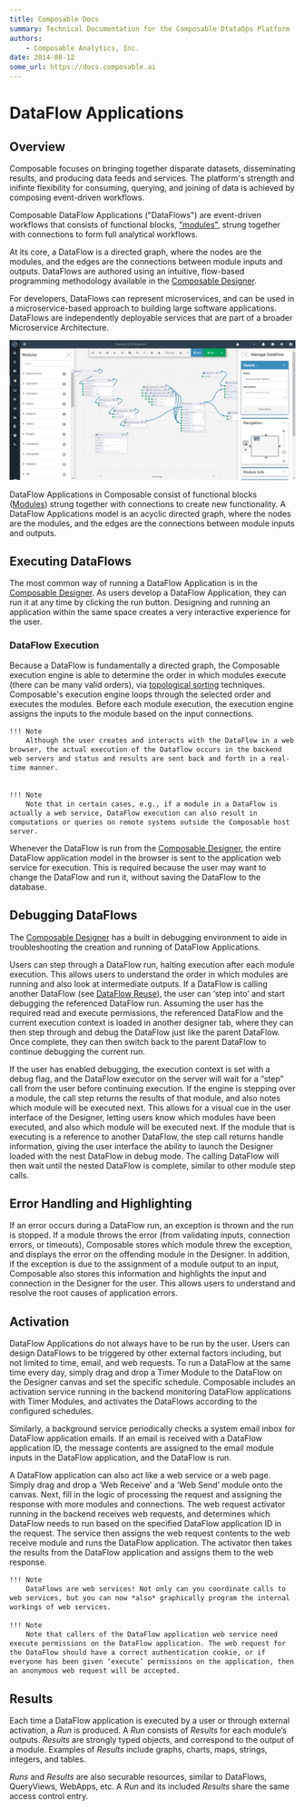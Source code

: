 ```yaml
---
title: Composable Docs
summary: Technical Documentation for the Composable DtataOps Platform
authors:
    - Composable Analytics, Inc.
date: 2014-08-12
some_url: https://docs.composable.ai
---
```


# DataFlow Applications

## Overview

Composable focuses on bringing together disparate datasets, disseminating results, and producing data feeds and services. The platform's strength and inifinte flexibility for consuming, querying, and joining of data is achieved by composing event-driven workflows.

Composable DataFlow Applications ("DataFlows") are event-driven workflows that consists of functional blocks, ["modules"](../3.2-Modules.md), strung together with connections to form full analytical workflows.

At its core, a DataFlow is a directed graph, where the nodes are the modules, and the edges are the connections between module inputs and outputs. DataFlows are authored using an intuitive, flow-based programming methodology available in the [Composable Designer](../3.2-Composable-Designer.md).

For developers, DataFlows can represent microservices, and can be used in a microservice-based approach to building large software applications. DataFlows are independently deployable services that are part of a broader Microservice Architecture.

![Composable DataFlow Application](img/03.01.Img_1.png)

DataFlow Applications in Composable consist of functional blocks ([Modules](./04.Modules.md)) strung together with connections to create new functionality. A DataFlow Applications model is an acyclic directed graph, where the nodes are the modules, and the edges are the connections between module inputs and outputs.

## Executing DataFlows

The most common way of running a DataFlow Application is in the [Composable Designer](../3.2-Composable-Designer.md). As users develop a DataFlow Application, they can run it at any time by clicking the run button. Designing and running an application within the same space creates a very interactive experience for the user.

### DataFlow Execution

Because a DataFlow is fundamentally a directed graph, the Composable execution engine is able to determine the order in which modules execute (there can be many valid orders), via [topological sorting](https://en.wikipedia.org/wiki/Topological_sorting) techniques. Composable's execution engine loops through the selected order and executes the modules. Before each module execution, the execution engine assigns the inputs to the module based on the input connections.

    !!! Note
        Although the user creates and interacts with the DataFlow in a web browser, the actual execution of the Dataflow occurs in the backend web servers and status and results are sent back and forth in a real-time manner.
    
    
    !!! Note
        Note that in certain cases, e.g., if a module in a DataFlow is actually a web service, DataFlow execution can also result in computations or queries on remote systems outside the Composable host server.

Whenever the DataFlow is run from the [Composable Designer](../3.2-Composable-Designer.md), the entire DataFlow application model in the browser is sent to the application web service for execution. This is required because the user may want to change the DataFlow and run it, without saving the DataFlow to the database.

## Debugging DataFlows

The [Composable Designer](../3.2-Composable-Designer.md) has a built in debugging environment to aide in troubleshooting the creation and running of DataFlow Applications.

Users can step through a DataFlow run, halting execution after each module execution. This allows users to understand the order in which modules are running and also look at intermediate outputs. If a DataFlow is calling another DataFlow (see [DataFlow Reuse](./06.DataFlow-Reuse.md)), the user can ‘step into’ and start debugging the referenced DataFlow run. Assuming the user has the required read and execute permissions, the referenced DataFlow and the current execution context is loaded in another designer tab, where they can then step through and debug the DataFlow just like the parent DataFlow. Once complete, they can then switch back to the parent DataFlow to continue debugging the current run.

If the user has enabled debugging, the execution context is set with a debug flag, and the DataFlow executor on the server will wait for a “step” call from the user before continuing execution. If the engine is stepping over a module, the call step returns the results of that module, and also notes which module will be executed next. This allows for a visual cue in the user interface of the Designer, letting users know which modules have been executed, and also which module will be executed next. If the module that is executing is a reference to another DataFlow, the step call returns handle information, giving the user interface the ability to launch the Designer loaded with the nest DataFlow in debug mode. The calling DataFlow will then wait until the nested DataFlow is complete, similar to other module step calls.

## Error Handling and Highlighting

If an error occurs during a DataFlow run, an exception is thrown and the run is stopped. If a module throws the error (from validating inputs, connection errors, or timeouts), Composable stores which module threw the exception, and displays the error on the offending module in the Designer. In addition, if the exception is due to the assignment of a module output to an input, Composable also stores this information and highlights the input and connection in the Designer for the user. This allows users to
understand and resolve the root causes of application errors.

## Activation

DataFlow Applications do not always have to be run by the user. Users can design DataFlows to be triggered by other external factors including, but not limited to time, email, and web requests. To run a DataFlow at the same time every day, simply drag and drop a Timer Module to the DataFlow on the Designer canvas and set the specific schedule. Composable includes an activation service running in the backend monitoring DataFlow applications with Timer Modules, and activates the DataFlows according to the configured schedules.

Similarly, a background service periodically checks a system email inbox for DataFlow application emails. If an
email is received with a DataFlow application ID, the message contents are assigned to the email module inputs in
the DataFlow application, and the DataFlow is run.

A DataFlow application can also act like a web service or a web page. Simply drag and drop a ‘Web Receive’ and a ‘Web Send’ module onto the canvas. Next, fill in the logic of processing the request and assigning the response with more modules and connections. The web request activator running in the backend receives web requests, and determines which DataFlow needs to run based on the specified DataFlow application ID in the request. The service then assigns the web request contents to the web receive module and runs the DataFlow application. The activator then takes the results from the DataFlow application and assigns them to the web response.

    !!! Note 
        DataFlows are web services! Not only can you coordinate calls to web services, but you can now *also* graphically program the internal workings of web services.
    
    !!! Note
        Note that callers of the DataFlow application web service need execute permissions on the DataFlow application. The web request for the DataFlow should have a correct authentication cookie, or if everyone has been given ‘execute’ permissions on the application, then an anonymous web request will be accepted.

## Results

Each time a DataFlow application is executed by a user or through external activation, a *Run* is produced. A *Run* consists of *Results* for each module’s outputs. *Results* are strongly typed objects, and correspond to the output of a module. Examples of *Results* include graphs, charts, maps, strings, integers, and tables.

*Runs* and *Results* are also securable resources, similar to DataFlows, QueryViews, WebApps, etc. A *Run* and its included *Results* share the same access control entry.